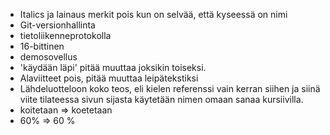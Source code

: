 
- Italics ja lainaus merkit pois kun on selvää, että kyseessä on nimi
- Git-versionhallinta
- tietoliikenneprotokolla
- 16-bittinen
- demosovellus
- 'käydään läpi' pitää muuttaa joksikin toiseksi.
- Alaviitteet pois, pitää muuttaa leipätekstiksi
- Lähdeluotteloon koko teos, eli kielen referenssi vain kerran siihen ja siinä viite tilateessa sivun sijasta käytetään nimen omaan sanaa kursiivilla.
- koitetaan => koetetaan
- 60% => 60 %
